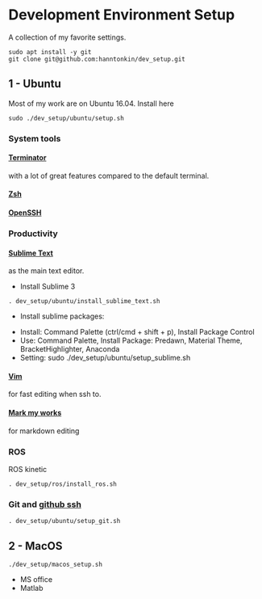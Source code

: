 # Development Environment Setup

A collection of my favorite settings.

```
sudo apt install -y git
git clone git@github.com:hanntonkin/dev_setup.git
```

## 1 -  Ubuntu

Most of my work are on Ubuntu 16.04. Install here

```
sudo ./dev_setup/ubuntu/setup.sh
```

### System tools

#### [Terminator]()
with a lot of great features compared to the default terminal.

#### [Zsh]()

#### [OpenSSH]()

### Productivity

#### [Sublime Text]()
as the main text editor.

* Install Sublime 3
```
. dev_setup/ubuntu/install_sublime_text.sh
```
* Install sublime packages:

+ Install: Command Palette (ctrl/cmd + shift + p), Install Package Control
+ Use: Command Palette, Install Package: Predawn, Material Theme, BracketHighlighter, Anaconda
+ Setting: sudo ./dev_setup/ubuntu/setup_sublime.sh




#### [Vim]()
for fast editing when ssh to.
#### [Mark my works]()
for markdown editing


### ROS

ROS kinetic
```
. dev_setup/ros/install_ros.sh
```
### Git and [github ssh](https://help.github.com/articles/connecting-to-github-with-ssh/)

```
. dev_setup/ubuntu/setup_git.sh
```


## 2 - MacOS

```
./dev_setup/macos_setup.sh
```

* MS office
* Matlab
